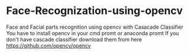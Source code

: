 # Face-Recognization-using-opencv
Face and Facial parts recognition using opencv with Casacade Classifier 
You have to install opencv in your cmd promt or anaconda promt
If you don't have cascade classifier download them from here https://github.com/opencv/opencv

